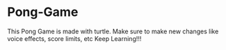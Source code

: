 # Pong-Game
This Pong Game is made with turtle. Make sure to make new changes like voice effects, score limits, etc
Keep Learning!!!
